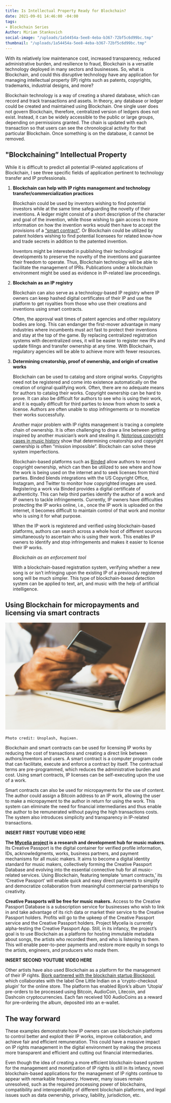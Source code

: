 ```yaml
---
title: Is Intellectual Property Ready for Blockchain?
date: 2021-09-01 14:46:00 -04:00
tags:
- Blockchain Series
Author: Miriam Stankovich
social-image: "/uploads/1a54454a-5ee8-4eba-b367-72bf5c6d99bc.tmp"
thumbnail: "/uploads/1a54454a-5ee8-4eba-b367-72bf5c6d99bc.tmp"
---
```


With its relatively low maintenance cost, increased transparency, reduced administrative burden, and resilience to fraud, Blockchain is a versatile technology deployed in many sectors and businesses. So, what is Blockchain, and could this disruptive technology have any application for managing intellectual property (IP) rights such as patents, copyrights, trademarks, industrial designs, and more? 

Blockchain technology is a way of creating a shared database, which can record and track transactions and assets. In theory, any database or ledger could be created and maintained using Blockchain. One single user does not govern Blockchain, therefore, centralized version of ledgers does not exist. Instead, it can be widely accessible to the public or large groups, depending on permissions granted. The chain is updated with each transaction so that users can see the chronological activity for that particular Blockchain. Once something is on the database, it cannot be removed.

<!--more-->

## "Blockchaining” Intellectual Property

While it is difficult to predict all potential IP-related applications of Blockchain, I see three specific fields of application pertinent to technology transfer and IP professionals.

1. **Blockchain can help with IP rights management and technology transfer/commercialization practices**

   Blockchain could be used by inventors wishing to find potential investors while at the same time safeguarding the novelty of their inventions. A ledger might consist of a short description of the character and goal of the invention, while those wishing to gain access to more information on how the invention works would then have to accept the provisions of a [“smart contract”](https://blockgeeks.com/guides/smart-contracts/). Or Blockchain could be utilized by patent holders wishing to find potential licensees for related know-how and trade secrets in addition to the patented invention.

   Inventors might be interested in publishing their technological developments to preserve the novelty of the inventions and guarantee their freedom to operate. Thus, Blockchain technology will be able to facilitate the management of IPRs. Publications under a blockchain environment might be used as evidence in IP-related law proceedings.

2. **Blockchain as an IP registry**

   Blockchain can also serve as a technology-based IP registry where IP owners can keep hashed digital certificates of their IP and use the platform to get royalties from those who use their creations and inventions using smart contracts.

   Often, the approval wait times of patent agencies and other regulatory bodies are long. This can endanger the first-mover advantage in many industries where incumbents must act fast to protect their inventions and stay at the top of the game. By replacing centralized registration systems with decentralized ones, it will be easier to register new IPs and update filings and transfer ownership at any time. With Blockchain, regulatory agencies will be able to achieve more with fewer resources.

3. **Determining creatorship, proof of ownership, and origin of creative works**

   Blockchain can be used to catalog and store original works. Copyrights need not be registered and come into existence automatically on the creation of original qualifying work. Often, there are no adequate means for authors to catalog their works. Copyright ownership can be hard to prove. It can also be difficult for authors to see who is using their work, and it is equally difficult for third parties to know from whom to seek a license. Authors are often unable to stop infringements or to monetize their works successfully.

   Another major problem with IP rights management is tracing a complete chain of ownership. It is often challenging to draw a line between getting inspired by another musician’s work and stealing it. [Notorious copyright cases in music history](http://www.bbc.com/culture/story/20190605-nine-most-notorious-copyright-cases-in-music-history) show that determining creatorship and copyright ownership is often “mission impossible”. Blockchain can solve these system imperfections.

   Blockchain-based platforms such as [Binded](https://binded.com/) allow authors to record copyright ownership, which can then be utilized to see where and how the work is being used on the internet and to seek licenses from third parties. Binded blends integrations with the US Copyright Office, Instagram, and Twitter to monitor how copyrighted images are used. Registering a work via Binded provides a digital certificate of authenticity. This can help third parties identify the author of a work and IP owners to tackle infringements. Currently, IP owners have difficulties protecting the IP works online, i.e., once the IP work is uploaded on the internet, it becomes difficult to maintain control of that work and monitor who is using it for what purpose.

   When the IP work is registered and verified using blockchain-based platforms, authors can search across a whole host of different sources simultaneously to ascertain who is using their work. This enables IP owners to identify and stop infringements and makes it easier to license their IP works.

   *Blockchain as an enforcement tool*

   With a blockchain-based registration system, verifying whether a new song is or isn’t infringing upon the existing IP of a previously registered song will be much simpler. This type of blockchain-based detection system can be applied to text, art, and music with the help of artificial intelligence.

## Using Blockchain for micropayments and licensing via smart contracts

![1a54454a-5ee8-4eba-b367-72bf5c6d99bc.tmp](/uploads/1a54454a-5ee8-4eba-b367-72bf5c6d99bc.tmp)

`Photo credit: Unsplash, Rupixen.`

Blockchain and smart contracts can be used for licensing IP works by reducing the cost of transactions and creating a direct link between authors/inventors and users. A smart contract is a computer program code that can facilitate, execute and enforce a contract by itself. The contractual terms are pre-programmed, which reduces the administrative burden and cost. Using smart contracts, IP licenses can be self-executing upon the use of a work.

Smart contracts can also be used for micropayments for the use of content. The author could assign a Bitcoin address to an IP work, allowing the user to make a micropayment to the author in return for using the work. This system can eliminate the need for financial intermediaries and thus enable the author to be remunerated without paying the high transactions costs. The system also introduces simplicity and transparency in IP-related transactions.

**INSERT FIRST YOUTUBE VIDEO HERE**

**The [Mycelia project](http://myceliaformusic.org/) is a research and development hub for music makers**. Its Creative Passport is the digital container for verified profile information, IDs, acknowledgments, works, business partners, and payment mechanisms for all music makers. It aims to become a digital identity standard for music makers, collectively forming the Creative Passport Database and evolving into the essential connective hub for all music-related services. Using Blockchain, featuring template ‘smart contracts,’ its ‘Creative Passport’ will enable quick and easy direct payments to simplify and democratize collaboration from meaningful commercial partnerships to creativity.

**Creative Passports will be free for music makers.** Access to the Creative Passport Database is a subscription service for businesses who wish to link in and take advantage of its rich data or market their service to the Creative Passport holders. Profits will go to the upkeep of the Creative Passport service and the Creative Passport holders. Project Mycelia is currently alpha-testing the Creative Passport App. Still, in its infancy, the project’s goal is to use Blockchain as a platform for hosting immutable metadata about songs, the artists who recorded them, and who is listening to them. This will enable peer-to-peer payments and restore more equity in songs to the artists, engineers, and producers who made them.

**INSERT SECOND YOUTUBE VIDEO HERE**

Other artists have also used Blockchain as a platform for the management of their IP rights. [Bjork partnered with the blockchain startup Blockpool](https://musically.com/2017/11/02/bjork-blockchain-cryptocurrency-rewards/), which collaborates with the label One Little Indian on a ‘crypto-checkout plugin’ for the online store. The platform has enabled Bjork’s album ‘Utopia’ pre-orders to be processed using Bitcoin, AudioCoin, Litecoin, and Dashcoin cryptocurrencies. Each fan received 100 AudioCoins as a reward for pre-ordering the album, deposited into an e-wallet.

## The way forward

These examples demonstrate how IP owners can use blockchain platforms to control better and exploit their IP works, improve collaboration, and achieve fair and efficient remuneration. This could have a massive impact on IP rights management in the digital environment by making the process more transparent and efficient and cutting out financial intermediaries.

Even though the idea of creating a more efficient blockchain-based system for the management and monetization of IP rights is still in its infancy, novel blockchain-based applications for the management of IP rights continue to appear with remarkable frequency. However, many issues remain unresolved, such as the required processing power of blockchains, compatibility and interoperability of different blockchain platforms, and legal issues such as data ownership, privacy, liability, jurisdiction, etc.